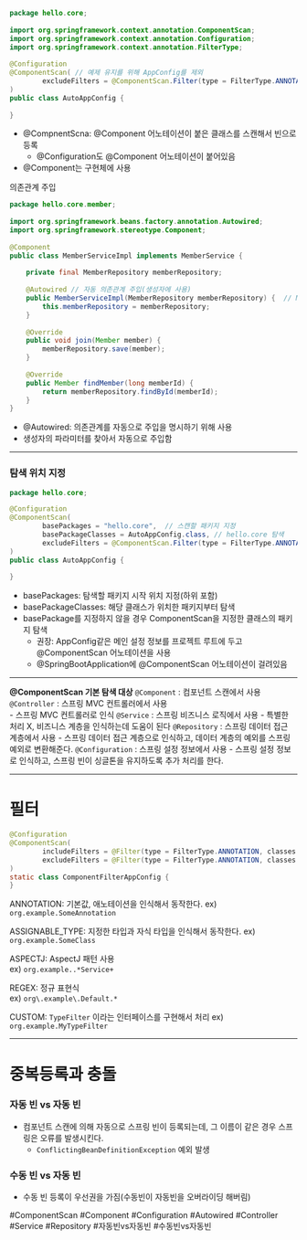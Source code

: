 ```java
package hello.core;  
  
import org.springframework.context.annotation.ComponentScan;  
import org.springframework.context.annotation.Configuration;  
import org.springframework.context.annotation.FilterType;  
  
@Configuration  
@ComponentScan( // 예제 유지를 위해 AppConfig를 제외  
        excludeFilters = @ComponentScan.Filter(type = FilterType.ANNOTATION, classes = Configuration.class)  
)  
public class AutoAppConfig {  
  
}
```
- @CompnentScna: @Component 어노테이션이 붙은 클래스를 스캔해서 빈으로 등록
	- @Configuration도 @Component 어노테이션이 붙어있음
- @Component는 구현체에 사용


의존관계 주입
```java
package hello.core.member;  
  
import org.springframework.beans.factory.annotation.Autowired;  
import org.springframework.stereotype.Component;  
  
@Component  
public class MemberServiceImpl implements MemberService {  
  
    private final MemberRepository memberRepository;  
  
    @Autowired // 자동 의존관계 주입(생성자에 사용)  
    public MemberServiceImpl(MemberRepository memberRepository) {  // MemoryRepositoryImpl에 의존  
        this.memberRepository = memberRepository;  
    }  
  
    @Override  
    public void join(Member member) {  
        memberRepository.save(member);  
    }  
  
    @Override  
    public Member findMember(long memberId) {  
        return memberRepository.findById(memberId);  
    }  
}
```
- @Autowired: 의존관계를 자동으로 주입을 명시하기 위해 사용
- 생성자의 파라미터를 찾아서 자동으로 주입함

---
### 탐색 위치 지정
```java
package hello.core;

@Configuration  
@ComponentScan( 
        basePackages = "hello.core",  // 스캔할 패키지 지정
        basePackageClasses = AutoAppConfig.class, // hello.core 탐색
        excludeFilters = @ComponentScan.Filter(type = FilterType.ANNOTATION, classes = Configuration.class)  
)  
public class AutoAppConfig {  
  
}
```
- basePackages: 탐색할 패키지 시작 위치 지정(하위 포함)
- basePackageClasses: 해당 클래스가 위치한 패키지부터 탐색
- basePackage를 지정하지 않을 경우 ComponentScan을 지정한 클래스의 패키지 탐색
	- 권장: AppConfig같은 메인 설정 정보를 프로젝트 루트에 두고 @ComponentScan 어노테이션을 사용
	- @SpringBootApplication에 @ComponentScan 어노테이션이 걸려있음

---
**@ComponentScan 기본 탐색 대상**
`@Component` : 컴포넌트 스캔에서 사용  
`@Controller` : 스프링 MVC 컨트롤러에서 사용  
	- 스프링 MVC 컨트롤러로 인식
`@Service` : 스프링 비즈니스 로직에서 사용
	- 특별한 처리 X, 비즈니스 계층을 인식하는데 도움이 된다
`@Repository` : 스프링 데이터 접근 계층에서 사용 
	- 스프링 데이터 접근 계층으로 인식하고, 데이터 계층의 예외를 스프링 예외로 변환해준다.
`@Configuration` : 스프링 설정 정보에서 사용
	- 스프링 설정 정보로 인식하고, 스프링 빈이 싱글톤을 유지하도록 추가 처리를 한다.

---
# 필터

```java
@Configuration  
@ComponentScan(  
        includeFilters = @Filter(type = FilterType.ANNOTATION, classes = MyIncludeComponent.class),  
        excludeFilters = @Filter(type = FilterType.ANNOTATION, classes = MyExcludeComponent.class)  
)  
static class ComponentFilterAppConfig {  
}
```

ANNOTATION: 기본값, 애노테이션을 인식해서 동작한다. ex) `org.example.SomeAnnotation`

ASSIGNABLE_TYPE: 지정한 타입과 자식 타입을 인식해서 동작한다. ex) `org.example.SomeClass`

ASPECTJ: AspectJ 패턴 사용  
ex) `org.example..*Service+`

REGEX: 정규 표현식  
ex) `org\.example\.Default.*`

CUSTOM: `TypeFilter` 이라는 인터페이스를 구현해서 처리 ex) `org.example.MyTypeFilter`

---
# 중복등록과 충돌
### 자동 빈 vs 자동 빈
- 컴포넌트 스캔에 의해 자동으로 스프링 빈이 등록되는데, 그 이름이 같은 경우 스프링은 오류를 발생시킨다.
	- `ConflictingBeanDefinitionException` 예외 발생
### 수동 빈 vs 자동 빈
- 수동 빈 등록이 우선권을 가짐(수동빈이 자동빈을 오버라이딩 해버림)







#ComponentScan #Component #Configuration #Autowired #Controller #Service #Repository #자동빈vs자동빈 #수동빈vs자동빈  